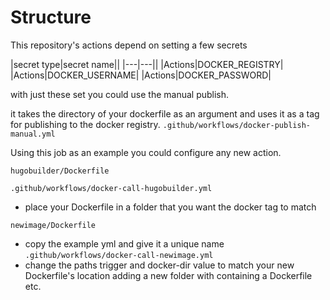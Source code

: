 # Structure

This repository's actions depend on setting a few secrets

|secret type|secret name||
|---|---||
|Actions|DOCKER_REGISTRY|
|Actions|DOCKER_USERNAME|
|Actions|DOCKER_PASSWORD|

with just these set you could use the manual publish.

it takes the directory of your dockerfile as an argument and uses it as a tag for publishing to the docker registry.
`.github/workflows/docker-publish-manual.yml`


Using this job as an example you could configure any new action.

`hugobuilder/Dockerfile`

`.github/workflows/docker-call-hugobuilder.yml`

- place your Dockerfile in a folder that you want the docker tag to match

`newimage/Dockerfile` 

- copy the example yml and give it a unique name
`.github/workflows/docker-call-newimage.yml`
- change the paths trigger and docker-dir value to match your new Dockerfile's location adding a new folder with containing a Dockerfile etc.


